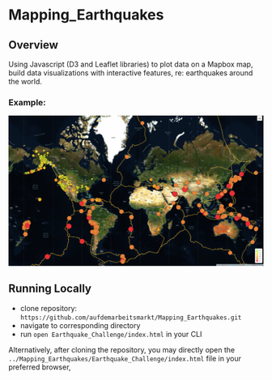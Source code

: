 # Mapping_Earthquakes

## Overview
Using Javascript (D3 and Leaflet libraries) to plot data on a Mapbox map, build data visualizations with interactive features, re: earthquakes around the world. 

### Example: 

![example_screenshot.png](example_screenshot.png)

## Running Locally

* clone repository: `https://github.com/aufdemarbeitsmarkt/Mapping_Earthquakes.git` 
* navigate to corresponding directory 
* run `open Earthquake_Challenge/index.html` in your CLI

Alternatively, after cloning the repository, you may directly open the `../Mapping_Earthquakes/Earthquake_Challenge/index.html` file in your preferred browser, 

